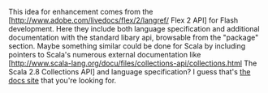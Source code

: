 This idea for enhancement comes from the [http://www.adobe.com/livedocs/flex/2/langref/ Flex 2 API] for Flash development. Here they include both language specification and additional documentation with the standard libary api, browsable from the "package" section. Maybe something similar could be done for Scala by including pointers to Scala's numerous external documentation like [http://www.scala-lang.org/docu/files/collections-api/collections.html The Scala 2.8 Collections API] and language specification?
I guess that's [the docs site](http://docs.scala-lang.org) that you're looking for.
